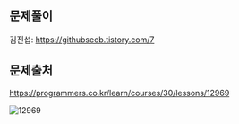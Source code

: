 ## 문제풀이
김진섭: https://githubseob.tistory.com/7
## 문제출처
https://programmers.co.kr/learn/courses/30/lessons/12969

![12969](https://user-images.githubusercontent.com/83795383/128059612-ae0cfb68-2cd7-4e9c-a8cd-55334c2ae5c0.jpg)

